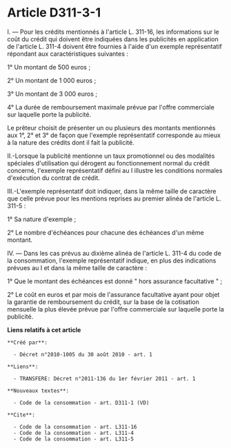 # Article D311-3-1

I. ― Pour les crédits mentionnés à l'article L. 311-16, les informations sur le coût du crédit qui doivent être indiquées
dans les publicités en application de l'article L. 311-4 doivent être fournies à l'aide d'un exemple représentatif répondant
aux caractéristiques suivantes : 

1° Un montant de 500 euros ; 

2° Un montant de 1 000 euros ; 

3° Un montant de 3 000 euros ; 

4° La durée de remboursement maximale prévue par l'offre commerciale sur laquelle porte la publicité. 

Le prêteur choisit de présenter un ou plusieurs des montants mentionnés aux 1°, 2° et 3° de façon que l'exemple représentatif
corresponde au mieux à la nature des crédits dont il fait la publicité. 

II.-Lorsque la publicité mentionne un taux promotionnel ou des modalités spéciales d'utilisation qui dérogent au
fonctionnement normal du crédit concerné, l'exemple représentatif défini au I illustre les conditions normales d'exécution du
contrat de crédit. 

III.-L'exemple représentatif doit indiquer, dans la même taille de caractère que celle prévue pour les mentions reprises au
premier alinéa de l'article L. 311-5 : 

1° Sa nature d'exemple ; 

2° Le nombre d'échéances pour chacune des échéances d'un même montant. 

IV. ― Dans les cas prévus au dixième alinéa de l'article L. 311-4 du code de la consommation, l'exemple représentatif
indique, en plus des indications prévues au I et dans la même taille de caractère : 

1° Que le montant des échéances est donné " hors assurance facultative " ; 

2° Le coût en euros et par mois de l'assurance facultative ayant pour objet la garantie de remboursement du crédit, sur la
base de la cotisation mensuelle la plus élevée prévue par l'offre commerciale sur laquelle porte la publicité.

**Liens relatifs à cet article**

	**Créé par**:

	  - Décret n°2010-1005 du 30 août 2010 - art. 1

	**Liens**:

	  - TRANSFERE: Décret n°2011-136 du 1er février 2011 - art. 1

	**Nouveaux textes**:

	  - Code de la consommation - art. D311-1 (VD)

	**Cite**:

	  - Code de la consommation - art. L311-16
	  - Code de la consommation - art. L311-4
	  - Code de la consommation - art. L311-5
